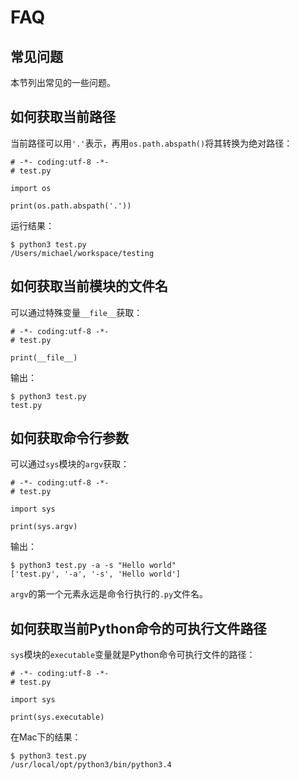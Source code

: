 # FAQ

## 常见问题

本节列出常见的一些问题。

## 如何获取当前路径

当前路径可以用`'.'`表示，再用`os.path.abspath()`将其转换为绝对路径：

```
# -*- coding:utf-8 -*-
# test.py

import os

print(os.path.abspath('.'))
```

运行结果：

```
$ python3 test.py 
/Users/michael/workspace/testing
```

## 如何获取当前模块的文件名

可以通过特殊变量`__file__`获取：

```
# -*- coding:utf-8 -*-
# test.py

print(__file__)
```

输出：

```
$ python3 test.py
test.py
```

## 如何获取命令行参数

可以通过`sys`模块的`argv`获取：

```
# -*- coding:utf-8 -*-
# test.py

import sys

print(sys.argv)
```

输出：

```
$ python3 test.py -a -s "Hello world"
['test.py', '-a', '-s', 'Hello world']
```

`argv`的第一个元素永远是命令行执行的`.py`文件名。

## 如何获取当前Python命令的可执行文件路径

`sys`模块的`executable`变量就是Python命令可执行文件的路径：

```
# -*- coding:utf-8 -*-
# test.py

import sys

print(sys.executable)
```

在Mac下的结果：

```
$ python3 test.py 
/usr/local/opt/python3/bin/python3.4
```